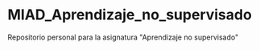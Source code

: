 # MIAD_Aprendizaje_no_supervisado
Repositorio personal para la asignatura "Aprendizaje no supervisado"
